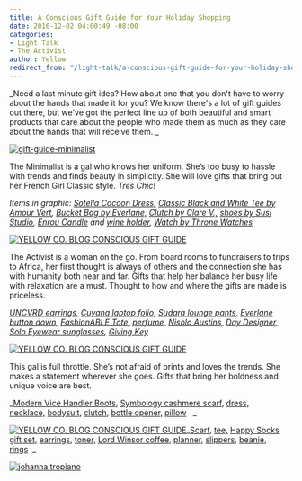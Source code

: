 ```yaml
---
title: A Conscious Gift Guide for Your Holiday Shopping
date: 2016-12-02 04:00:49 -08:00
categories:
- Light Talk
- The Activist
author: Yellow
redirect_from: "/light-talk/a-conscious-gift-guide-for-your-holiday-shopping/"
---
```


_Need a last minute gift idea? How about one that you don't have to worry about the hands that made it for you? We know there's a lot of gift guides out there, but we've got the perfect line up of both beautiful and smart products that care about the people who made them as much as they care about the hands that will receive them. _

[![gift-guide-minimalist](https://yellow-blog-images.imgix.net/2016/12/Gift-Guide-Minimalist1.jpg)](https://yellow-blog-images.imgix.net/2016/12/Gift-Guide-Minimalist1.jpg)

The Minimalist is a gal who knows her uniform. She’s too busy to hassle with trends and finds beauty in simplicity. She will love gifts that bring out her French Girl Classic style. _Tres Chic!_

_Items in graphic: [Sotella Cocoon Dress,](https://sotela.co/products/cocoon-dress) [Classic Black and White Tee by Amour Vert](https://www.amourvert.com/products/peppi-long-sleeve-top?variant=30910408135), [Bucket Bag by Everlane,](https://www.everlane.com/collections/petra/products/petra-backpack-tan) [Clutch by Clare V.,](https://www.clarev.com/products/rwb-stripe-on-caramel-flat-clutch) [shoes by Susi Studio](https://susistudio.com/collections/summer/products/susi-hey-simone-black), [Enrou Candle](http://enrou.co/collections/home-goods/products/vietas-bowl-candle?variant=8692082117#) and [wine holder](http://enrou.co/collections/home-goods/products/cow-horn-wine-holder?variant=1062862436), [Watch by Throne Watches](https://thronewatches.com/collections/throne-watches/products/throne-2-0-tune)_

[![YELLOW CO. BLOG CONSCIOUS GIFT GUIDE](https://yellow-blog-images.imgix.net/2016/12/Gift-Guide-Activist.jpg)](https://yellow-blog-images.imgix.net/2016/12/Gift-Guide-Activist.jpg)

The Activist is a woman on the go. From board rooms to fundraisers to trips to Africa, her first thought is always of others and the connection she has with humanity both near and far. Gifts that help her balance her busy life with relaxation are a must. Thought to how and where the gifts are made is priceless.

_[UNCVRD earrings,](http://www.uncvrdjewelry.com/) [Cuyana laptop folio,](https://www.cuyana.com/leather-laptop-sleeve.html#blush) [Sudara lounge pants,](https://www.sudara.org/collections/full-length/products/lelitha-full) [Everlane button down,](https://www.everlane.com/collections/womens-tops/products/womens-japanese-oxford-square-shirt-whiteblue-stripe) [FashionABLE Tote,](https://www.livefashionable.com/collections/leather-totes/products/abera-crossbody-leather-tote?variant=15840988803) [perfume,](https://lelabofragrances.com/us_en?gclid=CPmKo6K9xM8CFQltfgod4wQMUQ) [Nisolo Austins,](https://nisolo.com/collections/womens-heels/products/austin) [Day Designer,](http://daydesigner.com/collections/flagship-collection/products/january-2017-flagship-edition-plus) [Solo Eyewear sunglasses](http://www.soloeyewear.com/collections/solo-all/products/belize), [Giving Key](https://www.thegivingkeys.com/products/classic-pendant?variant=1261203220)_

[![YELLOW CO. BLOG CONSCIOUS GIFT GUIDE](https://yellow-blog-images.imgix.net/2016/12/Gift-Guide-Freestyler.jpg)](https://yellow-blog-images.imgix.net/2016/12/Gift-Guide-Freestyler.jpg)

This gal is full throttle. She’s not afraid of prints and loves the trends. She makes a statement wherever she goes. Gifts that bring her boldness and unique voice are best.

_[Modern Vice Handler Boots](https://www.modernvice.com/products/flower-handler), [Symbology cashmere scarf](https://symbologyclothing.com/products/dancing-lotus-cashmere-scarf-in-blue), [dress,](https://shopdoen.com/collections/dresses/products/prem-dress-rust-combo) [necklace,](http://akolaproject.org/collections/fall-winter-2016/products/collar?variant=23631652289) [bodysuit](https://ystrclothing.com/collections/new-arrivals/products/elsie-bodysuit), [clutch](http://store.shopmarysol.com/sonia.html), [bottle opener,](http://enrou.co/collections/home-goods/products/cow-horn-brass-bottle-opener?variant=1313593164) [pillow](http://www.localandlejos.com/collections/pillows/products/lumbar-pillow-1)   _

[![YELLOW CO. BLOG CONSCIOUS GIFT GUIDE](https://yellow-blog-images.imgix.net/2016/12/Gift-Guide-Thrifters.jpg)](https://yellow-blog-images.imgix.net/2016/12/Gift-Guide-Thrifters.jpg)_[Scarf,](https://ystrclothing.com/collections/accessories/products/amelie-neck-scarf) [tee,](https://www.everlane.com/collections/womens-tees/products/womens-boxy-striped-white-black) [Happy Socks gift set,](https://www.happysocks.com/us/iris-apfel-socks-box-set.html) [earrings,](https://www.livefashionable.com/collections/earrings/products/pin-dot-earrings) [toner,](http://devitaskincare.com/store/cleansers-toners-c-261_287/) [Lord Winsor coffee,](http://lordwindsor.coffee/) [planner](http://www.juliakostreva.com/collections/new/products/gold-foil-any-year-daily-planner-daisy), [slippers,](http://www.toms.com/men/mens-shoes/slippers) [beanie](http://www.peopletree.co.uk/women/accessories/striped-hat--in-navy), [rings](http://31bits.com/shop/all/rings.html?limit=48)  _

[![johanna tropiano](https://yellow-blog-images.imgix.net/2016/01/johannatropiano1.jpg)](http://themendproject.com/)
